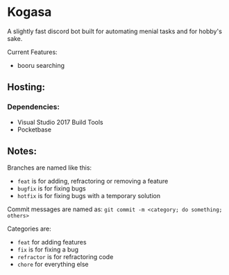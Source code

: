 # Kogasa
A slightly fast discord bot built for automating menial tasks and for hobby's sake.

Current Features:
- booru searching

## Hosting:

### Dependencies:
- Visual Studio 2017 Build Tools
- Pocketbase

## Notes:
Branches are named like this:
- `feat` is for adding, refractoring or removing a feature
- `bugfix` is for fixing bugs
- `hotfix` is for fixing bugs with a temporary solution

Commit messages are named as:
`git commit -m <category; do something; others>`

Categories are:
- `feat` for adding features
- `fix` is for fixing a bug
- `refractor` is for refractoring code
- `chore` for everything else
